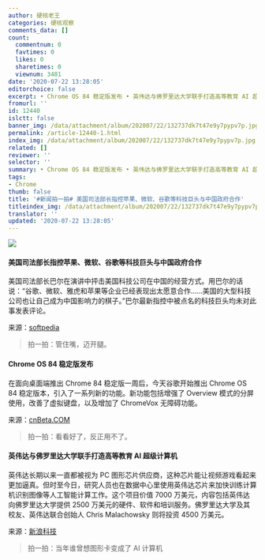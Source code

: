 ```yaml
---
author: 硬核老王
categories: 硬核观察
comments_data: []
count:
  commentnum: 0
  favtimes: 0
  likes: 0
  sharetimes: 0
  viewnum: 3481
date: '2020-07-22 13:28:05'
editorchoice: false
excerpt: • Chrome OS 84 稳定版发布 • 英伟达与佛罗里达大学联手打造高等教育 AI 超级计算机
fromurl: ''
id: 12440
islctt: false
banner_img: /data/attachment/album/202007/22/132737dk7t47e9y7pypv7p.jpg
permalink: /article-12440-1.html
index_img: /data/attachment/album/202007/22/132737dk7t47e9y7pypv7p.jpg
related: []
reviewer: ''
selector: ''
summary: • Chrome OS 84 稳定版发布 • 英伟达与佛罗里达大学联手打造高等教育 AI 超级计算机
tags:
- Chrome
thumb: false
title: '#新闻拍一拍# 美国司法部长指控苹果、微软、谷歌等科技巨头与中国政府合作'
titleindex_img: /data/attachment/album/202007/22/132737dk7t47e9y7pypv7p.jpg
translator: ''
updated: '2020-07-22 13:28:05'
---
```


![](/data/attachment/album/202007/22/132737dk7t47e9y7pypv7p.jpg)


#### 美国司法部长指控苹果、微软、谷歌等科技巨头与中国政府合作


美国司法部长巴尔在演讲中抨击美国科技公司在中国的经营方式。用巴尔的话说：“谷歌、微软、雅虎和苹果等企业已经表现出太愿意合作……美国的大型科技公司也让自己成为中国影响力的棋子。”巴尔最新指控中被点名的科技巨头均未对此事发表评论。


来源：[softpedia](https://news.softpedia.com/news/apple-microsoft-google-accused-of-collaborating-with-the-chinese-government-530566.shtml)



> 
> 拍一拍：管住嘴，迈开腿。
> 
> 
> 


#### Chrome OS 84 稳定版发布


在面向桌面端推出 Chrome 84 稳定版一周后，今天谷歌开始推出 Chrome OS 84 稳定版本，引入了一系列新的功能。新功能包括增强了 Overview 模式的分屏使用，改善了虚拟键盘，以及增加了 ChromeVox 无障碍功能。


来源：[cnBeta.COM](https://www.cnbeta.com/articles/tech/1006153.htm)



> 
> 拍一拍：看看好了，反正用不了。
> 
> 
> 


#### 英伟达与佛罗里达大学联手打造高等教育 AI 超级计算机


英伟达长期以来一直都被视为 PC 图形芯片供应商，这种芯片能让视频游戏看起来更加逼真。但时至今日，研究人员也在数据中心里使用英伟达芯片来加快训练计算机识别图像等人工智能计算工作。这个项目价值 7000 万美元，内容包括英伟达向佛罗里达大学提供 2500 万美元的硬件、软件和培训服务。佛罗里达大学及其校友、英伟达联合创始人 Chris Malachowsky 则将投资 4500 万美元。


来源：[新浪科技](https://www.cnbeta.com/articles/tech/1006131.htm)



> 
> 拍一拍：当年谁曾想图形卡变成了 AI 计算机
> 
> 
>